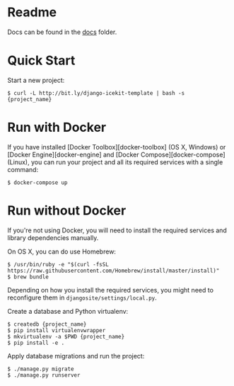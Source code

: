 # Readme

Docs can be found in the [docs](docs/index.md) folder.

# Quick Start

Start a new project:

    $ curl -L http://bit.ly/django-icekit-template | bash -s {project_name}

# Run with Docker

If you have installed [Docker Toolbox][docker-toolbox] (OS X, Windows) or
[Docker Engine][docker-engine] and [Docker Compose][docker-compose] (Linux),
you can run your project and all its required services with a single command:

    $ docker-compose up

# Run without Docker

If you're not using Docker, you will need to install the required services and
library dependencies manually.

On OS X, you can do use Homebrew:

    $ /usr/bin/ruby -e "$(curl -fsSL https://raw.githubusercontent.com/Homebrew/install/master/install)"
    $ brew bundle

Depending on how you install the required services, you might need to
reconfigure them in `djangosite/settings/local.py`.

Create a database and Python virtualenv:

    $ createdb {project_name}
    $ pip install virtualenvwrapper
    $ mkvirtualenv -a $PWD {project_name}
    $ pip install -e .

Apply database migrations and run the project:

    $ ./manage.py migrate
    $ ./manage.py runserver

[Docker Compose]:https://docs.docker.com/compose/install/
[Docker Engine]: https://docs.docker.com/engine/installation/
[Docker Toolbox]: https://www.docker.com/products/docker-toolbox
